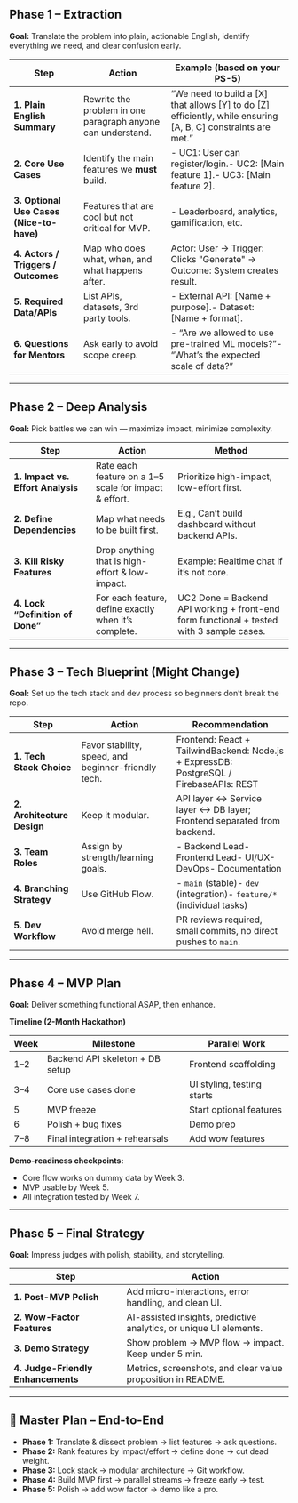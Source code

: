 
## Phase 1 – Extraction 

**Goal:** Translate the problem into plain, actionable English, identify everything we need, and clear confusion early.

| Step                                     | Action                                                      | Example (based on your PS-5)                                                                                  |
| ---------------------------------------- | ----------------------------------------------------------- | ------------------------------------------------------------------------------------------------------------- |
| **1. Plain English Summary**             | Rewrite the problem in one paragraph anyone can understand. | “We need to build a [X] that allows [Y] to do [Z] efficiently, while ensuring [A, B, C] constraints are met.” |
| **2. Core Use Cases**                    | Identify the main features we **must** build.               | - UC1: User can register/login.- UC2: [Main feature 1].- UC3: [Main feature 2].                               |
| **3. Optional Use Cases (Nice-to-have)** | Features that are cool but not critical for MVP.            | - Leaderboard, analytics, gamification, etc.                                                                  |
| **4. Actors / Triggers / Outcomes**      | Map who does what, when, and what happens after.            | Actor: User → Trigger: Clicks "Generate" → Outcome: System creates result.                                    |
| **5. Required Data/APIs**                | List APIs, datasets, 3rd party tools.                       | - External API: [Name + purpose].- Dataset: [Name + format].                                                  |
| **6. Questions for Mentors**             | Ask early to avoid scope creep.                             | - “Are we allowed to use pre-trained ML models?”- “What’s the expected scale of data?”                        |

---

## Phase 2 – Deep Analysis 

**Goal:** Pick battles we can win — maximize impact, minimize complexity.

|Step|Action|Method|
|---|---|---|
|**1. Impact vs. Effort Analysis**|Rate each feature on a 1–5 scale for impact & effort.|Prioritize high-impact, low-effort first.|
|**2. Define Dependencies**|Map what needs to be built first.|E.g., Can’t build dashboard without backend APIs.|
|**3. Kill Risky Features**|Drop anything that is high-effort & low-impact.|Example: Realtime chat if it’s not core.|
|**4. Lock “Definition of Done”**|For each feature, define exactly when it’s complete.|UC2 Done = Backend API working + front-end form functional + tested with 3 sample cases.|

---

## Phase 3 – Tech Blueprint (Might Change)

**Goal:** Set up the tech stack and dev process so beginners don’t break the repo.

|Step|Action|Recommendation|
|---|---|---|
|**1. Tech Stack Choice**|Favor stability, speed, and beginner-friendly tech.|Frontend: React + TailwindBackend: Node.js + ExpressDB: PostgreSQL / FirebaseAPIs: REST|
|**2. Architecture Design**|Keep it modular.|API layer ↔ Service layer ↔ DB layer; Frontend separated from backend.|
|**3. Team Roles**|Assign by strength/learning goals.|- Backend Lead- Frontend Lead- UI/UX- DevOps- Documentation|
|**4. Branching Strategy**|Use GitHub Flow.|- `main` (stable)- `dev` (integration)- `feature/*` (individual tasks)|
|**5. Dev Workflow**|Avoid merge hell.|PR reviews required, small commits, no direct pushes to `main`.|

---

## Phase 4 – MVP Plan 

**Goal:** Deliver something functional ASAP, then enhance.

**Timeline (2-Month Hackathon)**

|Week|Milestone|Parallel Work|
|---|---|---|
|1–2|Backend API skeleton + DB setup|Frontend scaffolding|
|3–4|Core use cases done|UI styling, testing starts|
|5|MVP freeze|Start optional features|
|6|Polish + bug fixes|Demo prep|
|7–8|Final integration + rehearsals|Add wow features|

**Demo-readiness checkpoints:**

- Core flow works on dummy data by Week 3.
- MVP usable by Week 5.
- All integration tested by Week 7.

---

## Phase 5 – Final Strategy 

**Goal:** Impress judges with polish, stability, and storytelling.

|Step|Action|
|---|---|
|**1. Post-MVP Polish**|Add micro-interactions, error handling, and clean UI.|
|**2. Wow-Factor Features**|AI-assisted insights, predictive analytics, or unique UI elements.|
|**3. Demo Strategy**|Show problem → MVP flow → impact. Keep under 5 min.|
|**4. Judge-Friendly Enhancements**|Metrics, screenshots, and clear value proposition in README.|

---

## **📜 Master Plan – End-to-End**

- **Phase 1:** Translate & dissect problem → list features → ask questions.
- **Phase 2:** Rank features by impact/effort → define done → cut dead weight.
- **Phase 3:** Lock stack → modular architecture → Git workflow.
- **Phase 4:** Build MVP first → parallel streams → freeze early → test.
- **Phase 5:** Polish → add wow factor → demo like a pro.
